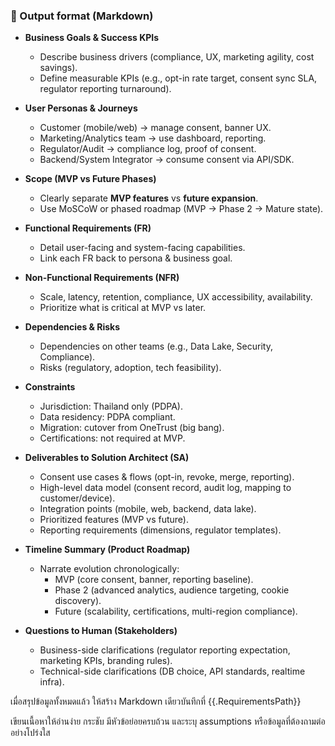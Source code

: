 ### 🎯 Output format (Markdown)

- **Business Goals & Success KPIs**  
  - Describe business drivers (compliance, UX, marketing agility, cost savings).  
  - Define measurable KPIs (e.g., opt-in rate target, consent sync SLA, regulator reporting turnaround).  

- **User Personas & Journeys**  
  - Customer (mobile/web) → manage consent, banner UX.  
  - Marketing/Analytics team → use dashboard, reporting.  
  - Regulator/Audit → compliance log, proof of consent.  
  - Backend/System Integrator → consume consent via API/SDK.  

- **Scope (MVP vs Future Phases)**  
  - Clearly separate **MVP features** vs **future expansion**.  
  - Use MoSCoW or phased roadmap (MVP → Phase 2 → Mature state).  

- **Functional Requirements (FR)**  
  - Detail user-facing and system-facing capabilities.  
  - Link each FR back to persona & business goal.  

- **Non-Functional Requirements (NFR)**  
  - Scale, latency, retention, compliance, UX accessibility, availability.  
  - Prioritize what is critical at MVP vs later.  

- **Dependencies & Risks**  
  - Dependencies on other teams (e.g., Data Lake, Security, Compliance).  
  - Risks (regulatory, adoption, tech feasibility).  

- **Constraints**  
  - Jurisdiction: Thailand only (PDPA).  
  - Data residency: PDPA compliant.  
  - Migration: cutover from OneTrust (big bang).  
  - Certifications: not required at MVP.  

- **Deliverables to Solution Architect (SA)**  
  - Consent use cases & flows (opt-in, revoke, merge, reporting).  
  - High-level data model (consent record, audit log, mapping to customer/device).  
  - Integration points (mobile, web, backend, data lake).  
  - Prioritized features (MVP vs future).  
  - Reporting requirements (dimensions, regulator templates).  

- **Timeline Summary (Product Roadmap)**  
  - Narrate evolution chronologically:  
    - MVP (core consent, banner, reporting baseline).  
    - Phase 2 (advanced analytics, audience targeting, cookie discovery).  
    - Future (scalability, certifications, multi-region compliance).  

- **Questions to Human (Stakeholders)**  
  - Business-side clarifications (regulator reporting expectation, marketing KPIs, branding rules).  
  - Technical-side clarifications (DB choice, API standards, realtime infra).  

เมื่อสรุปข้อมูลทั้งหมดแล้ว ให้สร้าง Markdown เดียวบันทึกที่ {{.RequirementsPath}}

เขียนเนื้อหาให้อ่านง่าย กระชับ มีหัวข้อย่อยครบถ้วน และระบุ assumptions หรือข้อมูลที่ต้องถามต่ออย่างโปร่งใส
